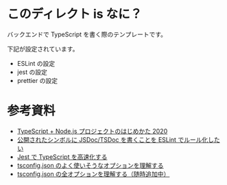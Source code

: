 # このディレクト is なに？

バックエンドで TypeScript を書く際のテンプレートです。

下記が設定されています。

- ESLint の設定
- jest の設定
- prettier の設定

# 参考資料

- [TypeScript + Node.js プロジェクトのはじめかた 2020](https://qiita.com/notakaos/items/3bbd2293e2ff286d9f49)
- [公開されたシンボルに JSDoc/TSDoc を書くことを ESLint でルール化したい](https://this.aereal.org/entry/2020/07/29/235650)
- [Jest で TypeScript を高速化する](https://miyauchi.dev/ja/posts/speeding-up-jest/)
- [tsconfig.json のよく使いそうなオプションを理解する](https://zenn.dev/chida/articles/bdbcd59c90e2e1)
- [tsconfig.json の全オプションを理解する（随時追加中）](https://qiita.com/ryokkkke/items/390647a7c26933940470)
